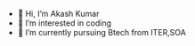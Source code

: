 - 👋 Hi, I’m Akash Kumar
- 👀 I’m interested in coding
- 🌱 I’m currently pursuing Btech from ITER,SOA

<!---
akashkumarsahu1/akashkumarsahu1 is a ✨ special ✨ repository because its `README.md` (this file) appears on your GitHub profile.
You can click the Preview link to take a look at your changes.
--->
